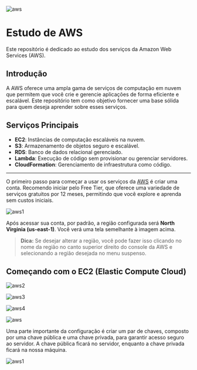 
![aws](https://github.com/user-attachments/assets/50ce07e2-40df-4a74-9a98-335d5a65fc3d)

# Estudo de AWS

Este repositório é dedicado ao estudo dos serviços da Amazon Web Services (AWS).

## Introdução

A AWS oferece uma ampla gama de serviços de computação em nuvem que permitem que você crie e gerencie aplicações de forma eficiente e escalável. Este repositório tem como objetivo fornecer uma base sólida para quem deseja aprender sobre esses serviços.

## Serviços Principais

- **EC2**: Instâncias de computação escaláveis na nuvem.
- **S3**: Armazenamento de objetos seguro e escalável.
- **RDS**: Banco de dados relacional gerenciado.
- **Lambda**: Execução de código sem provisionar ou gerenciar servidores.
- **CloudFormation**: Gerenciamento de infraestrutura como código.

***

O primeiro passo para começar a usar os serviços da [AWS](https://aws.amazon.com/free/) é criar uma conta. Recomendo iniciar pelo Free Tier, que oferece uma variedade de serviços gratuitos por 12 meses, permitindo que você explore e aprenda sem custos iniciais.

![aws1](https://github.com/user-attachments/assets/5677ea39-e0ad-48e6-a656-f72fc8fc3733)

Após acessar sua conta, por padrão, a região configurada será **North Virginia (us-east-1)**. Você verá uma tela semelhante à imagem acima.

> **Dica:** Se desejar alterar a região, você pode fazer isso clicando no nome da região no canto superior direito do console da AWS e selecionando a região desejada no menu suspenso.

## Começando com o EC2 (Elastic Compute Cloud)

![aws2](https://github.com/user-attachments/assets/4ece4420-c115-4089-bcd5-500dac44c6f2)

![aws3](https://github.com/user-attachments/assets/9f619e54-7f7d-47cc-8c05-27d9bbda7e86)

![aws4](https://github.com/user-attachments/assets/999fec34-0c49-4730-81e5-7f68bff697c7)

![aws](https://github.com/user-attachments/assets/398bece2-0223-4b4d-9381-17df187d1bba)

Uma parte importante da configuração é criar um par de chaves, composto por uma chave pública e uma chave privada, para garantir acesso seguro ao servidor. A chave pública ficará no servidor, enquanto a chave privada ficará na nossa máquina.

![aws1](https://github.com/user-attachments/assets/e07c067a-be39-4272-9e0c-a039349f25ad)



